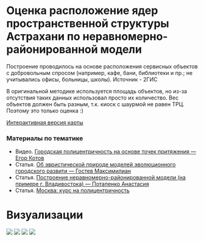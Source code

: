# Оценка расположение ядер пространственной структуры Астрахани по неравномерно-районированной модели

Построение проводилось на основе расположения сервисных объектов с добровольным спросом (например, кафе, бани, библиотеки и пр.; не учитывались офисы, больницы, школы). Источник - 2ГИС

В оригинальной методике используется площадь объектов, но из-за отсутствия таких данных использовал просто их количество. Вес объектов должен быть разным, т.к. киоск с шаурмой не равен ТРЦ. Поэтому это только оценка :)

[Интерактивная версия карты](https://irbiszzz.carto.com/builder/e8647a51-5d7e-43f5-9dec-7babd6bd75dd/embed)

### Материалы по тематике

* Видео. [Городская полицентричность на основе точек притяжения — Егор Котов](https://www.youtube.com/watch?v=ccMpN7ZihLo)
* Статья. [Об эвристической природе моделей эволюционного городского развити — Гостев Максимилиан](https://cyberleninka.ru/article/n/ob-evristicheskoy-prirode-modeley-evolyutsionnogo-gorodskogo-razvitiya)
* Статья. [Построение неравномерно-районированной модели (на примере г. Владивостока) — Потапенко Анастасия](https://cyberleninka.ru/article/n/postroenie-neravnomerno-rayonirovannoy-modeli-na-primere-g-vladivostoka)
* Статья. [Москва: курс на полицентричность](https://mosurbanforum.ru/upload/iblock/1cf/1cf9fbc125998999902f530b7d8a033e.pdf)

# Визуализации

![](https://sun9-46.userapi.com/zZaTKnX7bGO0egFWTJ76JNc_tuNdjDcIZxZ9Mw/R93BUe2ED_U.jpg)
![](https://sun9-58.userapi.com/skloy_DIz1VoTA29dgQxM3Te6OT_QMJ9epzqjg/n8djaJWqehI.jpg)
![](https://sun9-66.userapi.com/IdjpaF9yIXWIKoDF6hc1rfIlOChvMGesjjUNrw/-l_QZT8phCQ.jpg)
![](https://sun9-49.userapi.com/lI3fyyzAQgNaQJK5Isua7v1W2WaXmqh7cpwMpw/WBCOT0n_k20.jpg)
